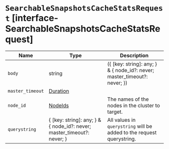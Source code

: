# `SearchableSnapshotsCacheStatsRequest` [interface-SearchableSnapshotsCacheStatsRequest]

| Name | Type | Description |
| - | - | - |
| `body` | string | ({ [key: string]: any; } & { node_id?: never; master_timeout?: never; }) | All values in `body` will be added to the request body. |
| `master_timeout` | [Duration](./Duration.md) | &nbsp; |
| `node_id` | [NodeIds](./NodeIds.md) | The names of the nodes in the cluster to target. |
| `querystring` | { [key: string]: any; } & { node_id?: never; master_timeout?: never; } | All values in `querystring` will be added to the request querystring. |
